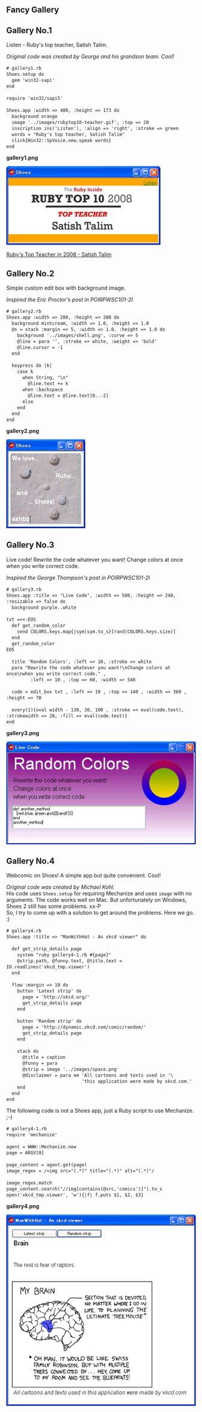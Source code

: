 Fancy Gallery
-------------

Gallery No.1
------------
Listen - Ruby's top teacher, Satish Talim.

*Original code was created by George and his grandson team. Cool!*

	# gallery1.rb
	Shoes.setup do
	  gem 'win32-sapi'
	end
	
	require 'win32/sapi5'
	
	Shoes.app :width => 400, :height => 173 do
	  background orange
	  image '../images/rubytop10-teacher.gif', :top => 20
	  inscription ins('Listen'), :align => 'right', :stroke => green
	  words = "Ruby's top teacher, Satish Talim"
	  click{Win32::SpVoice.new.speak words}
	end

**gallery1.png**

![gallery1.png](http://github.com/ashbb/shoes_tutorial_html/raw/master/images/gallery1.png)


[Ruby's Top Teacher in 2008 - Satish Talim](http://www.rubyinside.com/rubys-top-teacher-in-2008-satish-talim-1396.html)


Gallery No.2
------------
Simple custom edit box with background image.

*Inspired the Eric Proctor's post in POIRPWSC101-2I*

	# gallery2.rb
	Shoes.app :width => 200, :height => 200 do
	  background mintcream, :width => 1.0, :height => 1.0
	  @s = stack :margin => 5, :width => 1.0, :height => 1.0 do
	    background '../images/shell.png', :curve => 5
	    @line = para '', :stroke => white, :weight => 'bold'
	    @line.cursor = -1
	  end
	  
	  keypress do |k|
	    case k
	      when String, "\n"
	        @line.text += k
	      when :backspace
	        @line.text = @line.text[0..-2]
	      else
	    end
	  end
	end
	

**gallery2.png**

![gallery2.png](http://github.com/ashbb/shoes_tutorial_html/raw/master/images/gallery2.png)


Gallery No.3
------------
Live code! Rewrite the code whatever you want! Change colors at once when you write correct code.

*Inspired the George Thompson's post in POIRPWSC101-2I*

	# gallery3.rb
	Shoes.app :title => "Live Code", :width => 500, :height => 240, :resizable => false do
	  background purple..white
	 
	txt =<<-EOS
	  def get_random_color
	    send COLORS.keys.map{|sym|sym.to_s}[rand(COLORS.keys.size)]
	  end
	  get_random_color
	EOS
	 
	  title 'Random Colors', :left => 10, :stroke => white
	  para "Rewrite the code whatever you want!\nChange colors at once\nwhen you write correct code." ,
	         :left => 10 , :top => 60, :width => 540
	 
	  code = edit_box txt , :left => 10 , :top => 140 , :width => 360 , :height => 70
	 
	  every(1){oval width - 130, 30, 100 , :stroke => eval(code.text), :strokewidth => 20, :fill => eval(code.text)}
	end
	 


**gallery3.png**

![gallery3.png](http://github.com/ashbb/shoes_tutorial_html/raw/master/images/gallery3.png)



Gallery No.4
------------
Webcomic on Shoes! A simple app but quite convenient. Cool!

*Original code was created by Michael Kohl.* <br>
His code uses `Shoes.setup` for requiring Mechanize and uses `image` with no arguments. The code works well on Mac. But unfortunately on Windows, Shoes 2 still has some problems. xx-P <br>
So, I try to come up with a solution to get around the problems. Here we go. :)

	# gallery4.rb
	Shoes.app :title => "ManWithHat - An xkcd viewer" do
	 
	  def get_strip_details page
	    system "ruby gallery4-1.rb #{page}"
	    @strip.path, @funny.text, @title.text = IO.readlines('xkcd_tmp.viewer')
	  end
	 
	  flow :margin => 10 do
	    button 'Latest strip' do
	      page = 'http://xkcd.org/'
	      get_strip_details page
	    end
	    
	    button 'Random strip' do
	      page = 'http://dynamic.xkcd.com/comic/random/'
	      get_strip_details page
	    end
	 
	    stack do
	      @title = caption
	      @funny = para
	      @strip = image '../images/space.png'
	      @disclaimer = para em 'All cartoons and texts used in '\
	                            'this application were made by xkcd.com.'
	    end
	  end
	end

The following code is not a Shoes app, just a Ruby script to use Mechanize. ;-)

	# gallery4-1.rb
	require 'mechanize'
	 
	agent = WWW::Mechanize.new
	page = ARGV[0]
	
	page_content = agent.get(page)
	image_regex = /<img src="(.*)" title="(.*)" alt="(.*)"/
	
	image_regex.match page_content.search("//img[contains(@src,'comics')]").to_s
	open('xkcd_tmp.viewer', 'w'){|f| f.puts $1, $2, $3}

**gallery4.png**

![gallery4.png](http://github.com/ashbb/shoes_tutorial_html/raw/master/images/gallery4.png)



